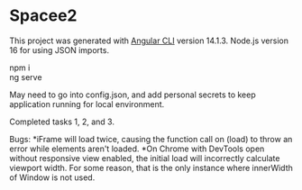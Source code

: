 # Spacee2

This project was generated with [Angular CLI](https://github.com/angular/angular-cli) version 14.1.3.
Node.js version 16 for using JSON imports.

npm i  
ng serve  

May need to go into config.json, and add personal secrets to keep application running for local environment.

Completed tasks 1, 2, and 3.

Bugs: 
*iFrame will load twice, causing the function call on (load) to throw an error while elements aren't loaded.
*On Chrome with DevTools open without responsive view enabled, the initial load will incorrectly calculate viewport width. For some reason, that
is the only instance where innerWidth of Window is not used.